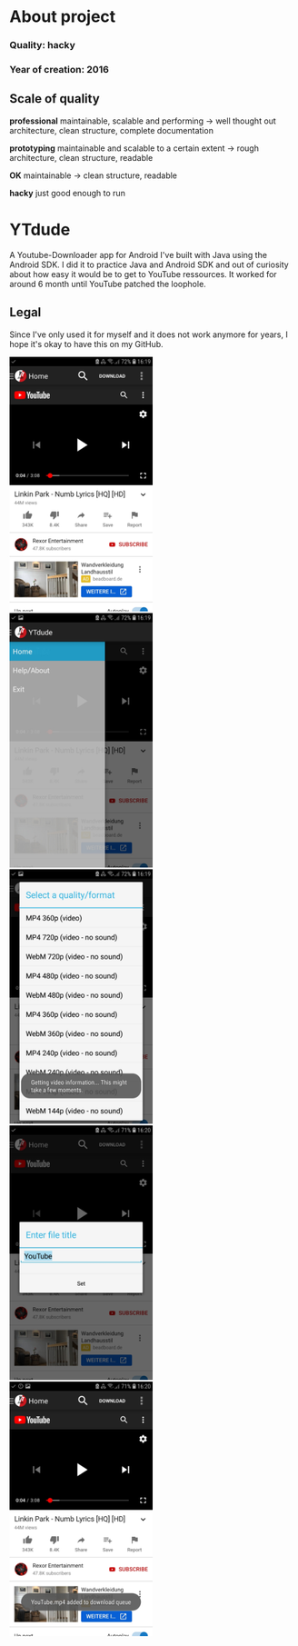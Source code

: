 # About project
### Quality: **hacky**
### Year of creation: 2016

## Scale of quality
**professional**
maintainable, scalable and performing -> well thought out architecture, clean structure, complete documentation

**prototyping**
maintainable and scalable to a certain extent -> rough architecture, clean structure, readable

**OK**
maintainable -> clean structure, readable

**hacky**
just good enough to run

# YTdude
A Youtube-Downloader app for Android I've built with Java using the Android SDK. I did it to practice Java and Android SDK and out of curiosity about how easy it would be to get to YouTube ressources. It worked for around 6 month until YouTube patched the loophole.

## Legal
Since I've only used it for myself and it does not work anymore for years, I hope it's okay to have this on my GitHub.

<img src="readme-img/YTdude-1.jpg" width="50%">
<img src="readme-img/YTdude-2.jpg" width="50%">
<img src="readme-img/YTdude-3.jpg" width="50%">
<img src="readme-img/YTdude-4.jpg" width="50%">
<img src="readme-img/YTdude-5.jpg" width="50%">